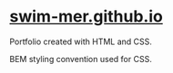 # [swim-mer.github.io](https://www.kellyhodis.com)
Portfolio created with HTML and CSS. 

BEM styling convention used for CSS.